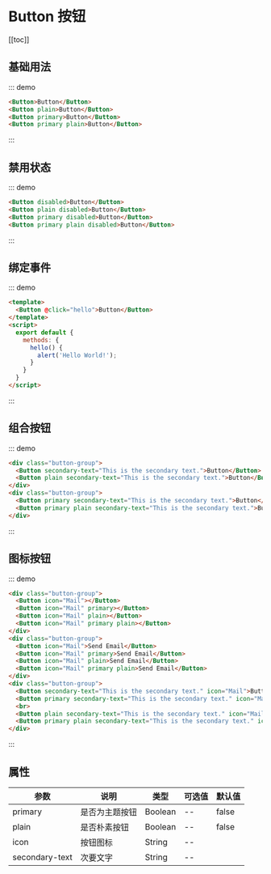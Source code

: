 # Button 按钮

[[toc]]

## 基础用法

::: demo
```html
<Button>Button</Button>
<Button plain>Button</Button>
<Button primary>Button</Button>
<Button primary plain>Button</Button>
```
:::

## 禁用状态

::: demo
```html
<Button disabled>Button</Button>
<Button plain disabled>Button</Button>
<Button primary disabled>Button</Button>
<Button primary plain disabled>Button</Button>
```
:::

## 绑定事件

::: demo 
```html
<template>
  <Button @click="hello">Button</Button>
</template>
<script>
  export default {
    methods: {
      hello() {
        alert('Hello World!');
      }
    }
  }
</script>
```
:::

## 组合按钮

::: demo

```html
<div class="button-group">
  <Button secondary-text="This is the secondary text.">Button</Button>
  <Button plain secondary-text="This is the secondary text.">Button</Button>
</div>
<div class="button-group">
  <Button primary secondary-text="This is the secondary text.">Button</Button>
  <Button primary plain secondary-text="This is the secondary text.">Button</Button>
</div>
```
:::

## 图标按钮

::: demo

```html
<div class="button-group">
  <Button icon="Mail"></Button>
  <Button icon="Mail" primary></Button>
  <Button icon="Mail" plain></Button>
  <Button icon="Mail" primary plain></Button>
</div>
<div class="button-group">
  <Button icon="Mail">Send Email</Button>
  <Button icon="Mail" primary>Send Email</Button>
  <Button icon="Mail" plain>Send Email</Button>
  <Button icon="Mail" primary plain>Send Email</Button>
</div>
<div class="button-group">
  <Button secondary-text="This is the secondary text." icon="Mail">Button</Button>
  <Button primary secondary-text="This is the secondary text." icon="Mail">Button</Button>
  <br>
  <Button plain secondary-text="This is the secondary text." icon="Mail">Button</Button>
  <Button primary plain secondary-text="This is the secondary text." icon="Mail">Button</Button>
</div>
```
:::


## 属性

| 参数  | 说明 | 类型 | 可选值 | 默认值 |
|-------|------ |------|------|------|
| primary | 是否为主题按钮 | Boolean | -- | false |
| plain | 是否朴素按钮 | Boolean | -- | false |
| icon | 按钮图标 | String | -- |  |
| secondary-text | 次要文字 | String | -- | |


<style lang="scss">
.demo {
  .button-group {
    margin: 0.5rem 0;
  }
}
</style>
